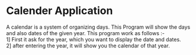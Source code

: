 # Calender Application

A calendar is a system of organizing days. This Program will show the days and also dates of the given year. This program work as follows :-  
1] First it ask for the year, which you want to display the date and dates.                                                               
2] after entering the year, it will show you the calendar of that year.
